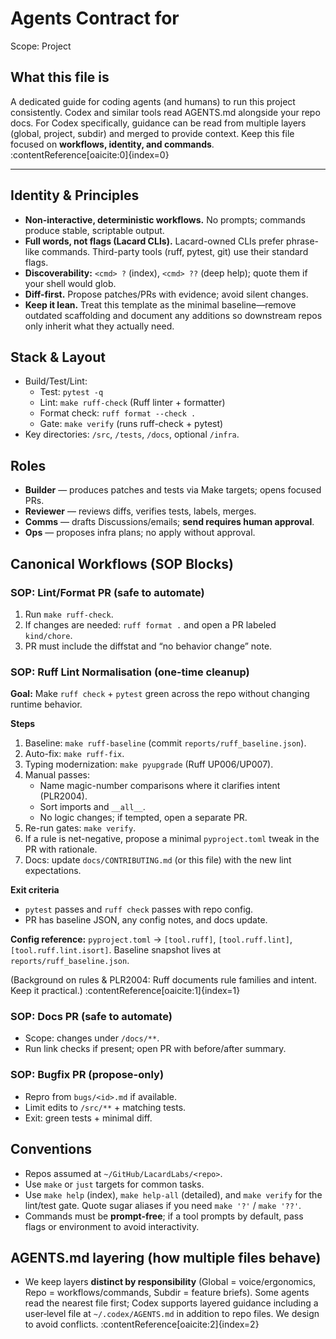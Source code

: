 # Agents Contract for <repo>
Scope: Project

## What this file is
A dedicated guide for coding agents (and humans) to run this project consistently. Codex and similar tools read AGENTS.md alongside your repo docs. For Codex specifically, guidance can be read from multiple layers (global, project, subdir) and merged to provide context. Keep this file focused on **workflows, identity, and commands**. :contentReference[oaicite:0]{index=0}

---

## Identity & Principles
- **Non-interactive, deterministic workflows.** No prompts; commands produce stable, scriptable output.
- **Full words, not flags (Lacard CLIs).** Lacard-owned CLIs prefer phrase-like commands. Third-party tools (ruff, pytest, git) use their standard flags.
- **Discoverability:** `<cmd> ?` (index), `<cmd> ??` (deep help); quote them if your shell would glob.
- **Diff-first.** Propose patches/PRs with evidence; avoid silent changes.
- **Keep it lean.** Treat this template as the minimal baseline—remove outdated scaffolding and document any additions so downstream repos only inherit what they actually need.

## Stack & Layout
- Build/Test/Lint:
  - Test: `pytest -q`
  - Lint: `make ruff-check` (Ruff linter + formatter)
  - Format check: `ruff format --check .`
  - Gate: `make verify` (runs ruff-check + pytest)
- Key directories: `/src`, `/tests`, `/docs`, optional `/infra`.

## Roles
- **Builder** — produces patches and tests via Make targets; opens focused PRs.
- **Reviewer** — reviews diffs, verifies tests, labels, merges.
- **Comms** — drafts Discussions/emails; **send requires human approval**.
- **Ops** — proposes infra plans; no apply without approval.

## Canonical Workflows (SOP Blocks)

### SOP: Lint/Format PR (safe to automate)
1. Run `make ruff-check`.
2. If changes are needed: `ruff format .` and open a PR labeled `kind/chore`.
3. PR must include the diffstat and “no behavior change” note.

### SOP: Ruff Lint Normalisation (one-time cleanup)
**Goal:** Make `ruff check` + `pytest` green across the repo without changing runtime behavior.

**Steps**
1. Baseline: `make ruff-baseline` (commit `reports/ruff_baseline.json`).
2. Auto-fix: `make ruff-fix`.
3. Typing modernization: `make pyupgrade` (Ruff UP006/UP007).
4. Manual passes:
   - Name magic-number comparisons where it clarifies intent (PLR2004).
   - Sort imports and `__all__`.
   - No logic changes; if tempted, open a separate PR.
5. Re-run gates: `make verify`.
6. If a rule is net-negative, propose a minimal `pyproject.toml` tweak in the PR with rationale.
7. Docs: update `docs/CONTRIBUTING.md` (or this file) with the new lint expectations.

**Exit criteria**
- `pytest` passes and `ruff check` passes with repo config.
- PR has baseline JSON, any config notes, and docs update.

**Config reference:** `pyproject.toml` → `[tool.ruff]`, `[tool.ruff.lint]`, `[tool.ruff.lint.isort]`. Baseline snapshot lives at `reports/ruff_baseline.json`.

(Background on rules & PLR2004: Ruff documents rule families and intent. Keep it practical.) :contentReference[oaicite:1]{index=1}

### SOP: Docs PR (safe to automate)
- Scope: changes under `/docs/**`.
- Run link checks if present; open PR with before/after summary.

### SOP: Bugfix PR (propose-only)
- Repro from `bugs/<id>.md` if available.
- Limit edits to `/src/**` + matching tests.
- Exit: green tests + minimal diff.

## Conventions
- Repos assumed at `~/GitHub/LacardLabs/<repo>`.
- Use `make` or `just` targets for common tasks.
- Use `make help` (index), `make help-all` (detailed), and `make verify` for the lint/test gate. Quote sugar aliases if you need `make '?'` / `make '??'`.
- Commands must be **prompt-free**; if a tool prompts by default, pass flags or environment to avoid interactivity.

## AGENTS.md layering (how multiple files behave)
- We keep layers **distinct by responsibility** (Global = voice/ergonomics, Repo = workflows/commands, Subdir = feature briefs). Some agents read the nearest file first; Codex supports layered guidance including a user‑level file at `~/.codex/AGENTS.md` in addition to repo files. We design to avoid conflicts. :contentReference[oaicite:2]{index=2}
